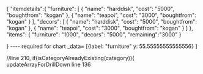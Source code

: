 {
"itemdetails":{
  "furniture": [
    {
      "name": "harddisk",
      "cost": "5000",
      "boughtfrom": "kogan"
    },
    {
      "name": "teapoi",
      "cost": "3000",
      "boughtfrom": "kogan"
    }
  ],
  "decors": [
    {
      "name": "harddisk",
      "cost": "5000",
      "boughtfrom": "kogan"
    },
    {
      "name": "teapoi",
      "cost": "3000",
      "boughtfrom": "kogan"
    }
  ]
  },
  "items": 
    {
      "furniture": "1000",
      "decors": "5000",
      "remaining":"3000"
    }
  
}
---- required for chart
_data= [{label: "furniture"
y: 55.55555555555556}
]

//line 210,  if(isCategoryAlreadyExisting(category)){
updateArrayForDrillDown line 136